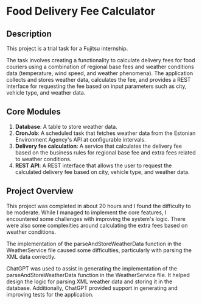 # Food Delivery Fee Calculator

## Description
This project is a trial task for a Fujitsu internship.


The task involves creating a functionality to calculate delivery fees for food couriers using a combination of regional base fees and weather conditions data (temperature, wind speed, and weather phenomena). The application collects and stores weather data, calculates the fee, and provides a REST interface for requesting the fee based on input parameters such as city, vehicle type, and weather data.

## Core Modules
1. **Database**: A table to store weather data.
2. **CronJob**: A scheduled task that fetches weather data from the Estonian Environment Agency's API at configurable intervals.
3. **Delivery fee calculation**: A service that calculates the delivery fee based on the business rules for regional base fee and extra fees related to weather conditions.
4. **REST API**: A REST interface that allows the user to request the calculated delivery fee based on city, vehicle type, and weather data.

## Project Overview
This project was completed in about 20 hours and I found the difficulty to be moderate. While I managed to implement the core features, I encountered some challenges with improving the system's logic. There were also some complexities around calculating the extra fees based on weather conditions.

The implementation of the parseAndStoreWeatherData function in the WeatherService file caused some difficulties, particularly with parsing the XML data correctly.

ChatGPT was used to assist in generating the implementation of the parseAndStoreWeatherData function in the WeatherService file. It helped design the logic for parsing XML weather data and storing it in the database. Additionally, ChatGPT provided support in generating and improving tests for the application.